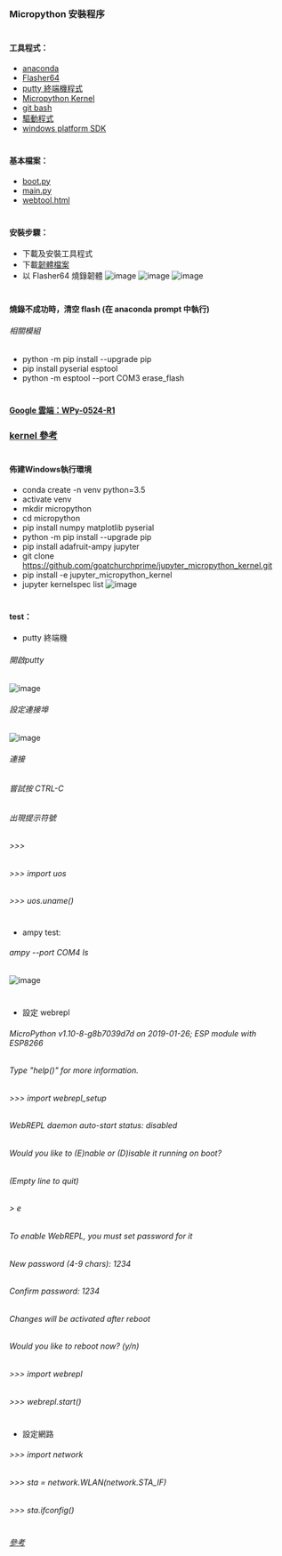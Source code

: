### Micropython 安裝程序
#
#### 工具程式：
* [anaconda](https://www.anaconda.com/distribution/)
* [Flasher64](https://github.com/nodemcu/nodemcu-flasher/tree/master/Win64/Release)
* [putty 終端機程式](https://www.chiark.greenend.org.uk/~sgtatham/putty/latest.html)
* [Micropython Kernel](https://github.com/goatchurchprime/jupyter_micropython_kernel.git)
* [git bash](https://git-scm.com/download/win)
* [驅動程式](https://github.com/jumbokh/micropython_class/blob/master/CP210x_Windows_Drivers_with_Serial_Enumeration.zip)
* [windows platform SDK](https://github.com/jumbokh/micropython_class/blob/master/Install/NDP46-KB3045560-Web.zip)
#
#### 基本檔案：
* [boot.py](https://github.com/jumbokh/micropython_class/blob/master/Install/boot.py)
* [main.py](https://github.com/jumbokh/micropython_class/blob/master/Install/main.py)
* [webtool.html](https://github.com/jumbokh/micropython_class/blob/master/Install/webtool.html)
#
#### 安裝步驟：
* 下載及安裝工具程式
* 下載[韌體檔案](https://github.com/jumbokh/micropython_class/blob/master/micropython_class/binary/esp8266-20190125-v1.10.bin)
*  以 Flasher64 燒錄韌體
![image](https://github.com/jumbokh/micropython_class/blob/master/Install/images/%E7%87%92%E9%8C%84main.JPG)
![image](https://github.com/jumbokh/micropython_class/blob/master/Install/images/%E7%87%92%E9%8C%84config.JPG)
![image](https://github.com/jumbokh/micropython_class/blob/master/Install/images/%E7%87%92%E9%8C%84Advance.JPG)
#
#### 燒錄不成功時，清空 flash (在 anaconda prompt 中執行)
###### 相關模組
* python -m pip install --upgrade pip
* pip install pyserial esptool
* python -m esptool --port COM3 erase_flash
#
#### [Google 雲端：WPy-0524-R1](https://drive.google.com/open?id=1JjDOW1SdlqrCXyX2vjAydp3E2eedKtsI)
###  [kernel 參考](https://github.com/maloyang/20181116_smart-car/blob/master/smart-car-workshop.ipynb)
#
#### 佈建Windows執行環境
* conda create -n venv python=3.5
* activate venv
* mkdir micropython
* cd micropython
* pip install numpy matplotlib pyserial
* python -m pip install --upgrade pip
* pip install adafruit-ampy jupyter
* git clone https://github.com/goatchurchprime/jupyter_micropython_kernel.git
* pip install -e jupyter_micropython_kernel
* jupyter kernelspec list
![image](images/kernels.JPG)
#
#### test：
* putty 終端機
###### 開啟putty
![image](images/putty.JPG)
###### 設定連接埠
![image](images/putty_serial.JPG)
###### 連接
###### 嘗試按 CTRL-C
###### 出現提示符號
###### >>> 
###### >>> import uos
###### >>> uos.uname()
#
* ampy test:
###### ampy --port COM4 ls
![image](images/kernels.JPG)
#
* 設定 webrepl
###### MicroPython v1.10-8-g8b7039d7d on 2019-01-26; ESP module with ESP8266
###### Type "help()" for more information.
###### >>> import webrepl_setup
###### WebREPL daemon auto-start status: disabled
######
###### Would you like to (E)nable or (D)isable it running on boot?
###### (Empty line to quit)
###### > e
###### To enable WebREPL, you must set password for it
###### New password (4-9 chars): 1234
###### Confirm password: 1234
###### Changes will be activated after reboot
###### Would you like to reboot now? (y/n)
###### >>> import webrepl
###### >>> webrepl.start()
#
* 設定網路
###### >>> import network
###### >>> sta = network.WLAN(network.STA_IF)
###### >>> sta.ifconfig()
#
###### [參考](https://www.instructables.com/id/Micropython-on-ESP-Using-Jupyter/)
